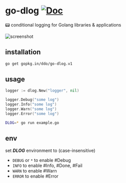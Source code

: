 # go-dlog [![Doc][godoc-img]][godoc-url]
:pager: conditional logging for Golang libraries &amp; applications

![screenshot][screenshot]

[godoc-img]: https://img.shields.io/badge/godoc-Reference-brightgreen.svg?style=flat-square
[godoc-url]: https://godoc.org/gopkg.in/ddo/go-dlog.v2
[screenshot]: http://i.imgur.com/cZOEREE.png

## installation

```sh
go get gopkg.in/ddo/go-dlog.v1
```

## usage

```go
logger := dlog.New("logger", nil)

logger.Debug("some log")
logger.Info("some log")
logger.Warn("some log")
logger.Error("some log")
```

```sh
DLOG=* go run example.go
```

## env

set ***DLOG*** environment to (case-insensitive)

* ``DEBUG`` or ``*`` to enable #Debug
* ``INFO`` to enable #Info, #Done, #Fail
* ``WARN`` to enable #Warn
* ``ERROR`` to enable #Error
